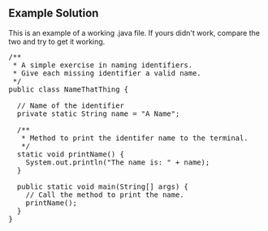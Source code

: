 ## Example Solution
This is an example of a working .java file. If yours didn't work, compare the two and try to get it working.
<pre class="file">
/**
 * A simple exercise in naming identifiers.
 * Give each missing identifier a valid name.
 */
public class NameThatThing {

  // Name of the identifier
  private static String name = "A Name";

  /**
   * Method to print the identifer name to the terminal.
   */
  static void printName() {
    System.out.println("The name is: " + name);
  }

  public static void main(String[] args) {
    // Call the method to print the name.
    printName();
  }
}
</pre>